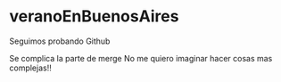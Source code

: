 # veranoEnBuenosAires
Seguimos probando Github

Se complica la parte de merge
No me quiero imaginar hacer cosas mas complejas!!
